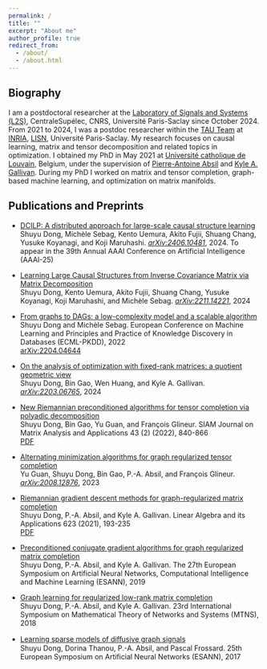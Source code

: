 ```yaml
---
permalink: /
title: "" 
excerpt: "About me"
author_profile: true
redirect_from: 
  - /about/
  - /about.html
---
```


## Biography 

I am a postdoctoral researcher at the [Laboratory of Signals and Systems (L2S)](https://l2s.centralesupelec.fr/), CentraleSupélec, CNRS, Université Paris-Saclay since October 2024. From 2021 to 2024, I was a postdoc researcher within the [TAU Team](https://www.inria.fr/fr/tau) at [INRIA](https://www.inria.fr/fr/centre-inria-de-saclay), [LISN](https://www.lisn.upsaclay.fr/), Université Paris-Saclay. 
My research focuses on causal learning, matrix and tensor decomposition and related topics in optimization. 
I obtained my PhD in May 2021 at [Université catholique de Louvain](https://uclouvain.be), Belgium, under the supervision of [Pierre-Antoine Absil](https://sites.uclouvain.be/absil/) and [Kyle A. Gallivan](https://www.math.fsu.edu/~gallivan/). During my PhD I worked on matrix and tensor completion, graph-based machine learning, and optimization on matrix manifolds. 

## Publications and Preprints  

- [DCILP: A distributed approach for large-scale causal structure learning](https://arxiv.org/abs/2406.10481)  
Shuyu Dong, Michèle Sebag, Kento Uemura, Akito Fujii, Shuang Chang, Yusuke Koyanagi, and Koji Maruhashi. 
[*arXiv:2406.10481*](https://arxiv.org/pdf/2406.10481.pdf), 2024. To appear in the 39th Annual AAAI Conference on Artificial Intelligence (AAAI-25)  

- [Learning Large Causal Structures from Inverse Covariance Matrix via Matrix Decomposition](https://arxiv.org/abs/2211.14221)  
Shuyu Dong, Kento Uemura, Akito Fujii, Shuang Chang, Yusuke Koyanagi, Koji Maruhashi, and Michèle Sebag. 
[*arXiv:2211.14221*](https://arxiv.org/pdf/2211.14221.pdf), 2024  

- [From graphs to DAGs: a low-complexity model and a scalable algorithm](https://2022.ecmlpkdd.org/wp-content/uploads/2022/09/sub_1357.pdf)  
Shuyu Dong and Michèle Sebag. 
European Conference on Machine Learning and Principles and Practice of Knowledge Discovery in Databases (ECML-PKDD), 2022  
[arXiv:2204.04644](https://arxiv.org/pdf/2204.04644.pdf)

- [On the analysis of optimization with fixed-rank matrices: a quotient geometric view](https://arxiv.org/abs/2203.06765)  
Shuyu Dong, Bin Gao, Wen Huang, and Kyle A. Gallivan. 
[*arXiv:2203.06765*](https://arxiv.org/pdf/2203.06765.pdf), 2024 

- [New Riemannian preconditioned algorithms for tensor completion via polyadic decomposition](https://doi.org/10.1137/21M1394734)  
Shuyu Dong, Bin Gao, Yu Guan, and François Glineur. 
SIAM Journal on Matrix Analysis and Applications 43 (2) (2022), 840-866  
[PDF](https://arxiv.org/pdf/2101.11108.pdf) 

- [Alternating minimization algorithms for graph regularized tensor completion](https://arxiv.org/abs/2008.12876)  
Yu Guan, Shuyu Dong, Bin Gao, P.-A. Absil, and François Glineur. 
[*arXiv:2008.12876*](https://arxiv.org/pdf/2008.12876.pdf), 2023  

- [Riemannian gradient descent methods for graph-regularized matrix completion](https://doi.org/10.1016/j.laa.2020.06.010)  
Shuyu Dong, P.-A. Absil, and Kyle A. Gallivan. 
Linear Algebra and its Applications 623 (2021), 193-235  
[PDF](/files/grmc-uclouvain-16-june-2020.pdf) 

- [Preconditioned conjugate gradient algorithms for graph regularized matrix completion](https://www.esann.org/sites/default/files/proceedings/legacy/es2019-133.pdf)  
Shuyu Dong, P.-A. Absil, and Kyle A. Gallivan. 
The 27th European Symposium on Artificial Neural Networks, Computational Intelligence and Machine Learning (ESANN), 2019  

- [Graph learning for regularized low-rank matrix completion](https://mtns2018.hkust.edu.hk/media/files/0153.pdf)  
Shuyu Dong, P.-A. Absil, and Kyle A. Gallivan. 
23rd International Symposium on Mathematical Theory of Networks and Systems (MTNS), 2018

- [Learning sparse models of diﬀusive graph signals](https://www.esann.org/sites/default/files/proceedings/legacy/es2017-116.pdf)  
Shuyu Dong, Dorina Thanou, P.-A. Absil, and Pascal Frossard. 
25th European Symposium on Artificial Neural Networks	(ESANN), 2017



